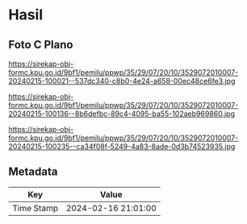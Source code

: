 # Hasil

## Foto C Plano

https://sirekap-obj-formc.kpu.go.id/9bf1/pemilu/ppwp/35/29/07/20/10/3529072010007-20240215-100021--537dc340-c8b0-4e24-a658-00ec48ce6fe3.jpg

https://sirekap-obj-formc.kpu.go.id/9bf1/pemilu/ppwp/35/29/07/20/10/3529072010007-20240215-100136--8b6defbc-89c4-4095-ba55-102aeb969860.jpg

https://sirekap-obj-formc.kpu.go.id/9bf1/pemilu/ppwp/35/29/07/20/10/3529072010007-20240215-100235--ca34f08f-5249-4a83-8ade-0d3b74523935.jpg


## Metadata

| Key        | Value               |
| ---------- | ------------------- |
| Time Stamp | 2024-02-16 21:01:00 |



